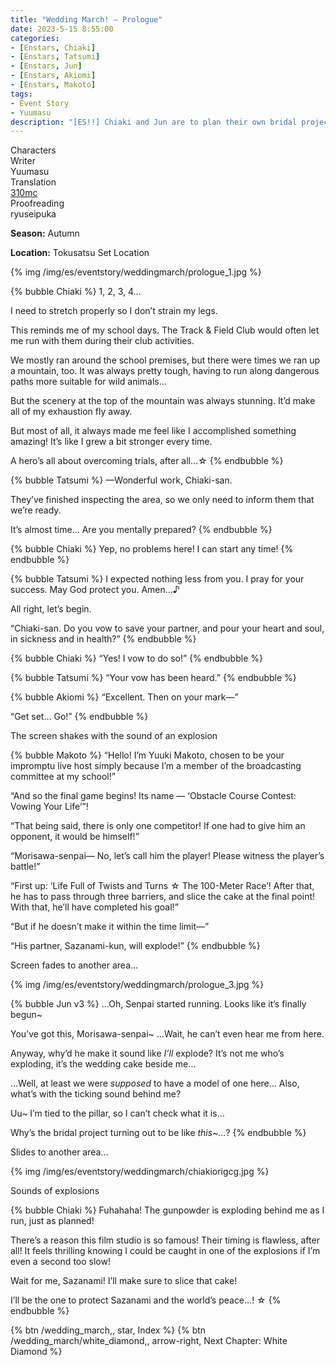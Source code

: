 ```yaml
---
title: "Wedding March! – Prologue"
date: 2023-5-15 8:55:00
categories:
- [Enstars, Chiaki]
- [Enstars, Tatsumi]
- [Enstars, Jun]
- [Enstars, Akiomi]
- [Enstars, Makoto]
tags:
- Event Story
- Yuumasu
description: "[ES!!] Chiaki and Jun are to plan their own bridal project. They head off to have a “Bridal Field Trip” along with people willing to help them with the project."
---
```

<div class="three-wrapper" style="--storyColor:#965e7d;--storyColor-rgb:150,94,125;--storyColor-h:326.8;--storyColor-s: 23%;--storyColor-l:47.8%;">
    <div class="info-area">
        <div class="info">
            <div class="info-item characters">
                <div class="label">
                    Characters
                </div>
                <div class="value">
                <a href="/categories/Enstars/Chiaki" character="Chiaki"></a>
                <a href="/categories/Enstars/Tatsumi" character="Tatsumi"></a>
                <a href="/categories/Enstars/Akiomi" character="Akiomi"></a>
                <a href="/categories/Enstars/Makoto" character="Makoto"></a>
                <a href="/categories/Enstars/Jun" character="Jun"></a>
                </div>
            </div>
            <div class="info-item one">
                <div class="label">
                    Writer
                </div>
                <div class="value">
                    Yuumasu
                </div>
            </div>
            <div class="info-item two">
                <div class="label">
                    Translation
                </div>
                <div class="value">
                    <a href="/about">310mc</a>
                </div>
            </div>
            <div class="info-item three">
                <div class="label">
                   Proofreading
                </div>
                <div class="value">
                    ryuseipuka
                </div>
            </div>
        </div>
    </div>
</div>

<!-- more -->

<div class="msr-season autumn">
    <p><span><b>Season:</b> Autumn</span></p>
</div>

<div class="msr-location">
    <p><span><b>Location:</b> Tokusatsu Set Location</span></p>
</div>

{% img /img/es/eventstory/weddingmarch/prologue_1.jpg %}

{% bubble Chiaki %}
1, 2, 3, 4…

I need to stretch properly so I don’t strain my legs.

This reminds me of my school days. The Track &amp; Field Club would often let me run with them during their club activities.

We mostly ran around the school premises, but there were times we ran up a mountain, too. It was always pretty tough, having to run along dangerous paths more suitable for wild animals…

But the scenery at the top of the mountain was always stunning. It’d make all of my exhaustion fly away.

But most of all, it always made me feel like I accomplished something amazing! It’s like I grew a bit stronger every time.

A hero’s all about overcoming trials, after all…☆
{% endbubble %}

{% bubble Tatsumi %}
—Wonderful work, Chiaki-san.

They’ve finished inspecting the area, so we only need to inform them that we’re ready.

It’s almost time… Are you mentally prepared?
{% endbubble %}

{% bubble Chiaki %}
Yep, no problems here! I can start any time!
{% endbubble %}

{% bubble Tatsumi %}
I expected nothing less from you. I pray for your success. May God protect you. Amen…♪

All right, let’s begin.

“Chiaki-san. Do you vow to save your partner, and pour your heart and soul, in sickness and in health?”
{% endbubble %}

{% bubble Chiaki %}
“Yes! I vow to do so!”
{% endbubble %}

{% bubble Tatsumi %}
“Your vow has been heard.”
{% endbubble %}

{% bubble Akiomi %}
“Excellent. Then on your mark—”

“Get set… Go!”
{% endbubble %}

<div class="msr-narration">
    <p>The screen shakes with the sound of an explosion</p>
</div>

{% bubble Makoto %}
“Hello! I’m Yuuki Makoto, chosen to be your impromptu live host simply because I’m a member of the broadcasting committee at my school!”

“And so the final game begins! Its name — ‘Obstacle Course Contest: Vowing Your Life’”!

“That being said, there is only one competitor! If one had to give him an opponent, it would be himself!”

“Morisawa-senpai— No, let’s call him the player! Please witness the player’s battle!”

“First up: ‘Life Full of Twists and Turns ☆ The 100-Meter Race’! After that, he has to pass through three barriers, and slice the cake at the final point! With that, he’ll have completed his goal!”

“But if he doesn’t make it within the time limit—”

“His partner, Sazanami-kun, will explode!”
{% endbubble %}

<div class="msr-narration">
    <p>Screen fades to another area…</p>
</div>

{% img /img/es/eventstory/weddingmarch/prologue_3.jpg %}

{% bubble Jun v3 %}
…Oh, Senpai started running. Looks like it’s finally begun~

You’ve got this, Morisawa-senpai~ …Wait, he can’t even hear me from here.

Anyway, why’d he make it sound like *I’ll* explode? It’s not me who’s exploding, it’s the wedding cake beside me…

…Well, at least we were <em>supposed</em> to have a model of one here… Also, what’s with the ticking sound behind me?

Uu~ I’m tied to the pillar, so I can’t check what it is…

Why’s the bridal project turning out to be like *this~…*?
{% endbubble %}

<div class="msr-narration">
    <p>Slides to another area…</p>
</div>

{% img /img/es/eventstory/weddingmarch/chiakiorigcg.jpg %}

<div class="msr-narration">
    <p>Sounds of explosions</p>
</div>

{% bubble Chiaki %}
Fuhahaha! The gunpowder is exploding behind me as I run, just as planned!

There’s a reason this film studio is so famous! Their timing is flawless, after all! It feels thrilling knowing I could be caught in one of the explosions if I’m even a second too slow!

Wait for me, Sazanami! I’ll make sure to slice that cake!

I’ll be the one to protect Sazanami and the world’s peace…! ☆
{% endbubble %}

<div toc>
{% btn /wedding_march,, star, Index %}
{% btn /wedding_march/white_diamond,, arrow-right, Next Chapter: White Diamond %}
</div>
